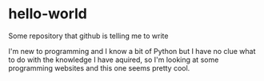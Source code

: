 # hello-world
Some repository that github is telling me to write 

I'm new to programming and I know a bit of Python but I have no clue what to do with the knowledge I have aquired, so I'm looking at some programming websites and this one seems pretty cool.
